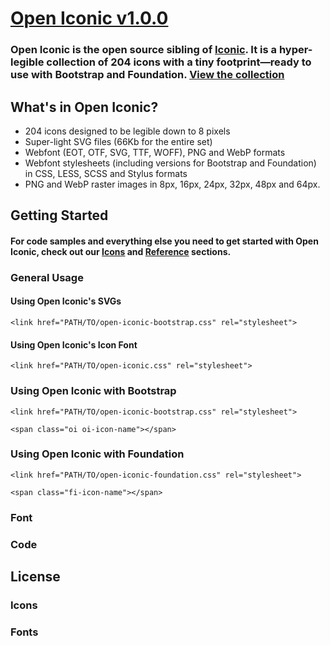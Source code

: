 [Open Iconic v1.0.0](http://useiconic.com/open)
===========

### Open Iconic is the open source sibling of [Iconic](http://useiconic.com). It is a hyper-legible collection of 204 icons with a tiny footprint&mdash;ready to use with Bootstrap and Foundation. [View the collection](http://useiconic.com/open#icons)



## What's in Open Iconic?

* 204 icons designed to be legible down to 8 pixels
* Super-light SVG files (66Kb for the entire set)
* Webfont (EOT, OTF, SVG, TTF, WOFF), PNG and WebP formats
* Webfont stylesheets (including versions for Bootstrap and Foundation) in CSS, LESS, SCSS and Stylus formats
* PNG and WebP raster images in 8px, 16px, 24px, 32px, 48px and 64px.


## Getting Started

#### For code samples and everything else you need to get started with Open Iconic, check out our [Icons](http://useiconic.com/open#icons) and [Reference](http://useiconic.com/open#reference) sections.

### General Usage

#### Using Open Iconic's SVGs

```
<link href="PATH/TO/open-iconic-bootstrap.css" rel="stylesheet">
```

#### Using Open Iconic's Icon Font

```
<link href="PATH/TO/open-iconic.css" rel="stylesheet">
```


### Using Open Iconic with Bootstrap

```
<link href="PATH/TO/open-iconic-bootstrap.css" rel="stylesheet">
```


```
<span class="oi oi-icon-name"></span>
```

### Using Open Iconic with Foundation

```
<link href="PATH/TO/open-iconic-foundation.css" rel="stylesheet">
```


```
<span class="fi-icon-name"></span>
```







### Font

### Code

## License

### Icons

### Fonts